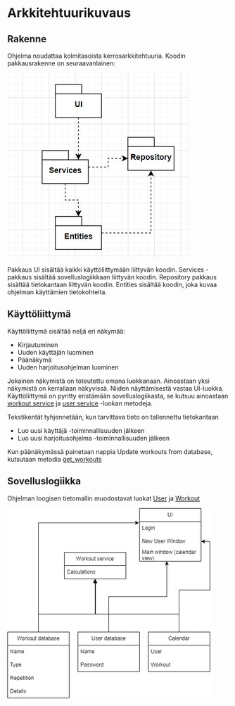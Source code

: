 # **Arkkitehtuurikuvaus**

## **Rakenne**

Ohjelma noudattaa kolmitasoista kerrosarkkitehtuuria. Koodin pakkausrakenne on seuraavanlainen: 

![Pakkausrakenne](https://github.com/vtonteri/ot-harjoitustyo/blob/main/workout_diary/dokumentaatio/arkkitehtuuri_pakkausrakenne.jpg)

Pakkaus UI sisältää kaikki käyttöliittymään liittyvän koodin. Services -pakkaus sisältää sovelluslogiikkaan liittyvän koodin. Repository pakkaus sisältää tietokantaan liittyvän koodin. Entities sisältää koodin, joka kuvaa ohjelman käyttämien tietokohteita. 

## **Käyttöliittymä**

Käyttöliittymä sisältää neljä eri näkymää:
- Kirjautuminen
- Uuden käyttäjän luominen
- Päänäkymä
- Uuden harjoitusohjelman luominen

Jokainen näkymistä on toteutettu omana luokkanaan. Ainoastaan yksi näkymistä on kerrallaan näkyvissä. Niiden näyttämisestä vastaa UI-luokka. Käyttöliittymä on pyritty eristämään sovelluslogiikasta, se kutsuu ainoastaan [workout service](https://github.com/vtonteri/ot-harjoitustyo/blob/main/workout_diary/src/services/workout_service.py) ja [user service](https://github.com/vtonteri/ot-harjoitustyo/blob/main/workout_diary/src/services/user_service.py) -luokan metodeja.

Tekstikentät tyhjennetään, kun tarvittava tieto on tallennettu tietokantaan
- Luo uusi käyttäjä -toiminnallisuuden jälkeen
- Luo uusi harjoitusohjelma -toiminnallisuuden jälkeen

Kun päänäkymässä painetaan nappia Update workouts from database, kutsutaan metodia [get_workouts](https://github.com/vtonteri/ot-harjoitustyo/blob/main/workout_diary/src/services/workout_service.py#L30)



## **Sovelluslogiikka**

Ohjelman loogisen tietomallin muodostavat luokat [User](https://github.com/vtonteri/ot-harjoitustyo/blob/main/workout_diary/src/entities/user.py) ja [Workout](https://github.com/vtonteri/ot-harjoitustyo/blob/main/workout_diary/src/entities/workout.py)




![Architecture](https://github.com/vtonteri/ot-harjoitustyo/blob/main/workout_diary/dokumentaatio/architecture.png)